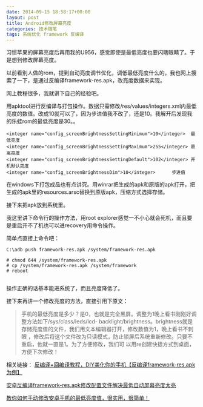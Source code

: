```yaml
---
date: 2014-09-15 18:58:17+00:00
layout: post
title: Android修改屏幕亮度
categories: 技术随笔
tags: 系统优化 framework 反编译
---
```


习惯苹果的屏幕亮度后再用我的U956，感觉即使是最低亮度也要闪瞎眼睛了。于是想到修改屏幕亮度。

以前看别人做的rom，提到自动亮度调节优化，调低最低亮度什么的，我也网上搜索了一下，是通过反编译framework-res.apk，改亮度数据来实现。

网上教程很多，我就讲下自己的经验吧。

用apktool进行反编译与打包操作。数据只需修改/res/values/integers.xml内最低亮度的数值。改成10就可以了，因为步进值我不改了，还是10。我解开后发现我的乐蛙rom的最低亮度是30。。

```
<integer name="config_screenBrightnessSettingMinimum">10</integer>  最低亮度
<integer name="config_screenBrightnessSettingMaximum">255</integer> 最高亮度
<integer name="config_screenBrightnessSettingDefault">102</integer> 开机默认亮度
<integer name="config_screenBrightnessDim">10</integer>      步进值

```

在windows下打包成品也有点讲究。用winrar把生成的apk和原版的apk打开，把生成的apk里的resources.arsc替换到原版apk，压缩方式选择存储。

接下来把apk放到系统里。

我这里讲下命令行的操作方法，用root explorer感觉一不小心就会死机，而且要是重启开不了机也可以进recovery用命令操作。

简单点直接上命令吧：

```
C:\adb push framework-res.apk /system/framework-res.apk 

# chmod 644 /system/framework-res.apk 
# cp /system/framework-res.apk /system/framework
# reboot
 
```

操作正确的话基本能进系统了，而且亮度降低了。

接下来再讲一个修改亮度的方法，直接引用下原文：

>手机的最低亮度是多少？是0，也就是完全黑屏。调整为1晚上看书刚刚好调整方法如下/sys/class/leds/lcd-
>backlight/brightness。brightness就是存储亮度值的文件，我们用文本编辑器打开，修改数值为1，晚上看书不刺眼
>，修改后将这个文件改为只读模式，防止锁屏后系统重新修改。只要不重启，他就一直是1。为了方便修改，我们可
>以用re创建快捷方式到桌面，方便下次修改！


相关链接：
[反编译+回编译教程，DIY美化你的手机【反编译framework-res.apk为例】](http://bbs.dospy.com/thread-14553818-1-435-1.html)

[安卓反编译framework-res.apk修改配置文件解决最低自动屏幕亮度太亮  ](http://blog.163.com/kukwkukw@126/blog/static/97095900201421392258869/)

[教你如何手动修改安卓手机的最低亮度值，很实用，很简单！](http://wenwen.sogou.com/z/q532285925.htm)









